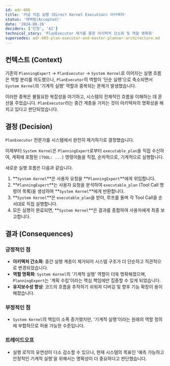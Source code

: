 ```yaml
---
id: adr-006
title: '커널 직접 실행 (Direct Kernel Execution) 아키텍처'
status: '채택됨(Accepted)'
date: '2024-08-26'
deciders: ['민형', 'AI']
technical_story: 'PlanExecutor 제거를 통한 아키텍처 간소화 및 역할 명확화'
supersedes: adr-005-plan-executor-and-master-planner-architecture.md
---
```


## 컨텍스트 (Context)

기존의 `PlanningExpert` -> `PlanExecutor` -> `System Kernel`로 이어지는 실행 흐름은 역할 분리를 의도했으나, `PlanExecutor`의 역할이 '단순 실행'으로 축소되면서 `System Kernel`의 '기계적 실행' 역할과 중복되는 문제가 발생했습니다.

이러한 중복은 불필요한 복잡성을 야기하고, 시스템의 전체적인 흐름을 이해하는 데 혼선을 주었습니다. `PlanExecutor`라는 중간 계층을 거치는 것이 아키텍처의 명확성을 해치고 있다고 판단되었습니다.

## 결정 (Decision)

`PlanExecutor` 전문가를 시스템에서 완전히 제거하기로 결정했습니다.

이제부터 `System Kernel`은 `PlanningExpert`로부터 `executable_plan`을 직접 수신하여, 계획에 포함된 `[TOOL: ...]` 명령어들을 직접, 순차적으로, 기계적으로 실행합니다.

새로운 실행 흐름은 다음과 같습니다.

1.  **`System Kernel`**은 사용자 요청을 **`PlanningExpert`**에게 위임합니다.
2.  **`PlanningExpert`**는 사용자 요청을 분석하여 `executable_plan` (Tool Call 명령어 목록)을 생성하여 **`System Kernel`**에게 반환합니다.
3.  **`System Kernel`**은 `executable_plan`을 받아, 루프를 돌며 각 Tool Call을 순서대로 직접 실행합니다.
4.  모든 실행이 완료되면, **`System Kernel`**은 결과를 종합하여 사용자에게 최종 보고합니다.

## 결과 (Consequences)

### 긍정적인 점

-   **아키텍처 간소화**: 중간 실행 계층이 제거되어 시스템 구조가 더 단순하고 직관적으로 변경되었습니다.
-   **역할 명확화**: `System Kernel`의 '기계적 실행' 역할이 더욱 명확해졌으며, `PlanningExpert`는 '계획 수립'이라는 핵심 책임에만 집중할 수 있게 되었습니다.
-   **유지보수성 향상**: 코드의 흐름을 추적하기 쉬워져 디버깅 및 향후 기능 확장이 용이해졌습니다.

### 부정적인 점

-   `System Kernel`의 책임이 소폭 증가했지만, '기계적 실행'이라는 원래의 역할 정의에 부합하므로 허용 가능한 수준입니다.

### 트레이드오프

-   실행 로직의 유연성이 다소 감소할 수 있으나, 현재 시스템의 목표인 '예측 가능하고 안정적인 기계적 실행'을 위해서는 명확성이 더 중요하다고 판단했습니다.
